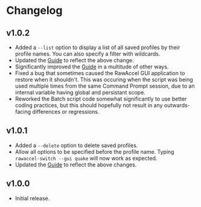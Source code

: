 # Changelog


## v1.0.2

* Added a `--list` option to display a list of all saved profiles by
    their profile names. You can also specify a filter with wildcards.
* Updated the [Guide](guide.md) to reflect the above change.
* Significantly improved the [Guide](guide.md) in a multitude of other ways.
* Fixed a bug that sometimes caused the RawAccel GUI application to
    restore when it shouldn't. This was occuring when the script was
    being used multiple times from the same Command Prompt session,
    due to an internal variable having global and persistant scope.
* Reworked the Batch script code somewhat significantly to use better
    coding practices, but this should hopefully not result in any
    outwards-facing differences or regressions.


## v1.0.1

* Added a `--delete` option to delete saved profiles.
* Allow all options to be specified before the profile name.
    Typing `rawaccel-switch --gui quake` will now work as expected.
* Updated the [Guide](guide.md) to reflect the above changes.


## v1.0.0

* Initial release.
